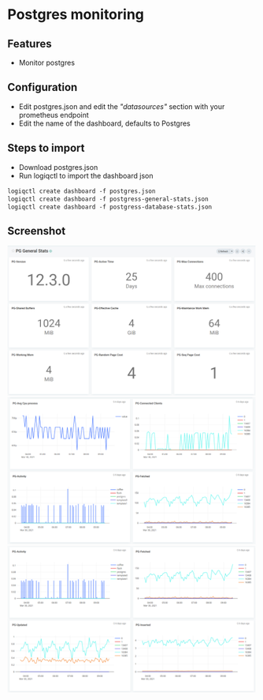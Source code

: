 # Postgres monitoring

## Features
* Monitor postgres

## Configuration

* Edit postgres.json and edit the *"datasources"* section with your prometheus endpoint
* Edit the name of the dashboard, defaults to Postgres

## Steps to import

* Download postgres.json
* Run logiqctl to import the dashboard json

```
logiqctl create dashboard -f postgres.json
logiqctl create dashboard -f postgress-general-stats.json
logiqctl create dashboard -f postgress-database-stats.json
```

## Screenshot
![image info](./pg-general.png)
![image info](./pg-database-stats-1.png)
![image info](./pg-database-stats-2.png)
